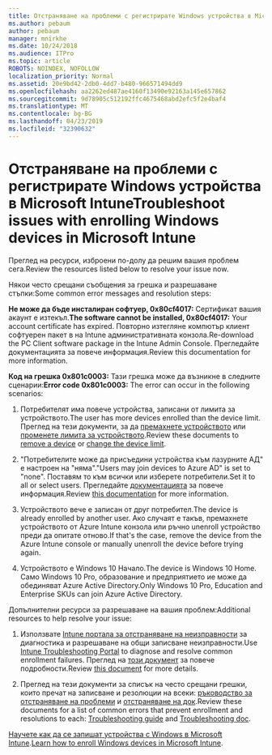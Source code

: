 ```yaml
---
title: Отстраняване на проблеми с регистрирате Windows устройства в Microsoft Intune
ms.author: pebaum
author: pebaum
manager: mnirkhe
ms.date: 10/24/2018
ms.audience: ITPro
ms.topic: article
ROBOTS: NOINDEX, NOFOLLOW
localization_priority: Normal
ms.assetid: 20e9bd42-2db0-4dd7-b480-966571494dd9
ms.openlocfilehash: aa2262ed487ae4160f13490e92163a145e657862
ms.sourcegitcommit: 9d78905c512192ffc4675468abd2efc5f2e4baf4
ms.translationtype: MT
ms.contentlocale: bg-BG
ms.lasthandoff: 04/23/2019
ms.locfileid: "32390632"
---
```

# <a name="troubleshoot-issues-with-enrolling-windows-devices-in-microsoft-intune"></a><span data-ttu-id="72d16-102">Отстраняване на проблеми с регистрирате Windows устройства в Microsoft Intune</span><span class="sxs-lookup"><span data-stu-id="72d16-102">Troubleshoot issues with enrolling Windows devices in Microsoft Intune</span></span>

<span data-ttu-id="72d16-103">Преглед на ресурси, изброени по-долу да решим вашия проблем сега.</span><span class="sxs-lookup"><span data-stu-id="72d16-103">Review the resources listed below to resolve your issue now.</span></span> 
  
<span data-ttu-id="72d16-104">Някои често срещани съобщения за грешка и разрешаване стъпки:</span><span class="sxs-lookup"><span data-stu-id="72d16-104">Some common error messages and resolution steps:</span></span>
  
 <span data-ttu-id="72d16-105">**Не може да бъде инсталиран софтуер, 0x80cf4017:** Сертификат вашия акаунт е изтекъл.</span><span class="sxs-lookup"><span data-stu-id="72d16-105">**The software cannot be installed, 0x80cf4017:** Your account certificate has expired.</span></span> <span data-ttu-id="72d16-106">Повторно изтегляне компютър клиент софтуерен пакет в на Intune административната конзола.</span><span class="sxs-lookup"><span data-stu-id="72d16-106">Re-download the PC Client software package in the Intune Admin Console.</span></span> <span data-ttu-id="72d16-107">Прегледайте документацията за повече информация.</span><span class="sxs-lookup"><span data-stu-id="72d16-107">Review this documentation for more information.</span></span> 
  
 <span data-ttu-id="72d16-108">**Код на грешка 0x801c0003:** Тази грешка може да възникне в следните сценарии:</span><span class="sxs-lookup"><span data-stu-id="72d16-108">**Error code 0x801c0003:** The error can occur in the following scenarios:</span></span> 
  
1. <span data-ttu-id="72d16-109">Потребителят има повече устройства, записани от лимита за устройството.</span><span class="sxs-lookup"><span data-stu-id="72d16-109">The user has more devices enrolled than the device limit.</span></span> <span data-ttu-id="72d16-110">Преглед на тези документи, за да [премахнете устройството](https://docs.microsoft.com/intune/devices-wipe) или [променете лимита за устройството](https://docs.microsoft.com/intune/enrollment-restrictions-set#set-device-limit-restrictions).</span><span class="sxs-lookup"><span data-stu-id="72d16-110">Review these documents to [remove a device](https://docs.microsoft.com/intune/devices-wipe) or [change the device limit](https://docs.microsoft.com/intune/enrollment-restrictions-set#set-device-limit-restrictions).</span></span>
    
2. <span data-ttu-id="72d16-111">"Потребителите може да присъедини устройства към лазурните АД" е настроен на "няма".</span><span class="sxs-lookup"><span data-stu-id="72d16-111">"Users may join devices to Azure AD" is set to "none".</span></span> <span data-ttu-id="72d16-112">Поставям то към всички или изберете потребители.</span><span class="sxs-lookup"><span data-stu-id="72d16-112">Set it to all or select users.</span></span> <span data-ttu-id="72d16-113">Прегледайте [документацията](https://docs.microsoft.com/azure/active-directory/device-management-azure-portal#configure-device-settings) за повече информация.</span><span class="sxs-lookup"><span data-stu-id="72d16-113">Review [this documentation](https://docs.microsoft.com/azure/active-directory/device-management-azure-portal#configure-device-settings) for more information.</span></span> 
    
3. <span data-ttu-id="72d16-114">Устройството вече е записан от друг потребител.</span><span class="sxs-lookup"><span data-stu-id="72d16-114">The device is already enrolled by another user.</span></span> <span data-ttu-id="72d16-115">Ако случаят е такъв, премахнете устройството от Azure Intune конзола или ръчно unenroll устройство преди да опитате отново.</span><span class="sxs-lookup"><span data-stu-id="72d16-115">If that's the case, remove the device from the Azure Intune console or manually unenroll the device before trying again.</span></span>
    
4. <span data-ttu-id="72d16-116">Устройството е Windows 10 Начало.</span><span class="sxs-lookup"><span data-stu-id="72d16-116">The device is Windows 10 Home.</span></span> <span data-ttu-id="72d16-117">Само Windows 10 Pro, образование и предприятието ие може да обединяват Azure Active Directory.</span><span class="sxs-lookup"><span data-stu-id="72d16-117">Only Windows 10 Pro, Education and Enterprise SKUs can join Azure Active Directory.</span></span>
    
<span data-ttu-id="72d16-118">Допълнителни ресурси за разрешаване на вашия проблем:</span><span class="sxs-lookup"><span data-stu-id="72d16-118">Additional resources to help resolve your issue:</span></span>
  
1. <span data-ttu-id="72d16-119">Използвате [Intune портала за отстраняване на неизправности](https://devicemanagement.microsoft.com/#blade/Microsoft_Intune_DeviceSettings/TroubleshootBlade) за диагностика и разрешаване на общи записване неизправности.</span><span class="sxs-lookup"><span data-stu-id="72d16-119">Use [Intune Troubleshooting Portal](https://devicemanagement.microsoft.com/#blade/Microsoft_Intune_DeviceSettings/TroubleshootBlade) to diagnose and resolve common enrollment failures.</span></span> <span data-ttu-id="72d16-120">Преглед на [този документ](https://docs.microsoft.com/intune/help-desk-operators) за повече подробности.</span><span class="sxs-lookup"><span data-stu-id="72d16-120">Review [this document](https://docs.microsoft.com/intune/help-desk-operators) for more details.</span></span> 
    
2. <span data-ttu-id="72d16-121">Преглед на тези документи за списък на често срещани грешки, които пречат на записване и резолюции на всеки: [ръководство за отстраняване на проблеми](https://support.microsoft.com/help/4089533/troubleshooting-windows-device-enrollment-problems-in-microsoft-intune) и [отстраняване на док](https://docs.microsoft.com/intune-classic/troubleshoot/troubleshoot-device-enrollment-in-intune).</span><span class="sxs-lookup"><span data-stu-id="72d16-121">Review these documents for a list of common errors that prevent enrollment and resolutions to each: [Troubleshooting guide](https://support.microsoft.com/help/4089533/troubleshooting-windows-device-enrollment-problems-in-microsoft-intune) and [Troubleshooting doc](https://docs.microsoft.com/intune-classic/troubleshoot/troubleshoot-device-enrollment-in-intune).</span></span>
    
<span data-ttu-id="72d16-122">[Научете как да се запишат устройства с Windows в Microsoft Intune](https://docs.microsoft.com/intune/windows-enroll).</span><span class="sxs-lookup"><span data-stu-id="72d16-122">[Learn how to enroll Windows devices in Microsoft Intune](https://docs.microsoft.com/intune/windows-enroll).</span></span>
  

